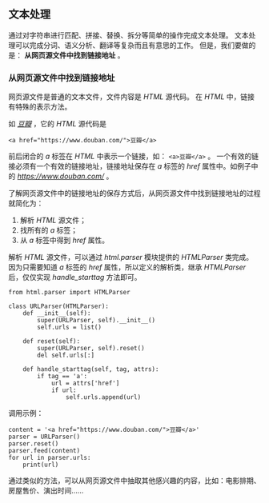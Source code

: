 ## 文本处理 ##
通过对字符串进行匹配、拼接、替换、拆分等简单的操作完成文本处理。
文本处理可以完成分词、语义分析、翻译等复杂而且有意思的工作。
但是，我们要做的是： **从网页源文件中找到链接地址** 。

### 从网页源文件中找到链接地址 ###
网页源文件是普通的文本文件，文件内容是 _HTML_ 源代码。
在 _HTML_ 中，链接有特殊的表示方法。

如 _[豆瓣](https://www.douban.com/)_ ，它的 _HTML_ 源代码是

```
<a href="https://www.douban.com/">豆瓣</a>
```

前后闭合的 _a_ 标签在 _HTML_ 中表示一个链接，如： ```<a>豆瓣</a>``` 。
一个有效的链接必须有一个有效的链接地址，链接地址保存在 _a_ 标签的 _href_ 属性中。如例子中的 _https://www.douban.com/_ 。

了解网页源文件中的链接地址的保存方式后，从网页源文件中找到链接地址的过程就简化为：

1. 解析 _HTML_ 源文件；
2. 找所有的 _a_ 标签；
3. 从 _a_ 标签中得到 _href_ 属性。

解析 _HTML_ 源文件，可以通过 _html.parser_ 模块提供的 _HTMLParser_ 类完成。
因为只需要知道 _a_ 标签的 _href_ 属性，所以定义的解析类，继承 _HTMLParser_ 后，仅仅实现 _handle_starttag_ 方法即可。

```
from html.parser import HTMLParser

class URLParser(HTMLParser):
    def __init__(self):
        super(URLParser, self).__init__()
        self.urls = list()

    def reset(self):
        super(URLParser, self).reset()
        del self.urls[:]

    def handle_starttag(self, tag, attrs):
        if tag == 'a':
            url = attrs['href']
            if url:
                self.urls.append(url)
```

调用示例：

```
content = '<a href="https://www.douban.com/">豆瓣</a>'
parser = URLParser()
parser.reset()
parser.feed(content)
for url in parser.urls:
    print(url)
```

通过类似的方法，可以从网页源文件中抽取其他感兴趣的内容，比如：电影排期、房屋售价、演出时间……
